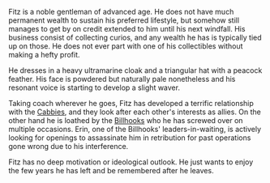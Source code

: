 <!-- TITLE: Fitz Strathorn -->
<!-- SUBTITLE: A nobleman with esoteric interests -->

Fitz is a noble gentleman of advanced age. He does not have much permanent wealth to sustain his preferred lifestyle, but somehow still manages to get by on credit extended to him until his next windfall. His business consist of collecting curios, and any wealth he has is typically tied up on those. He does not ever part with one of his collectibles without making a hefty profit.

He dresses in a heavy ultramarine cloak and a triangular hat with a peacock feather. His face is powdered but naturally pale nonetheless and his resonant voice is starting to develop a slight waver.

Taking coach wherever he goes, Fitz has developed a terrific relationship with the [Cabbies](cabbies), and they look after each other's interests as allies. On the other hand he is loathed by the [Billhooks](billhooks) who he has screwed over on multiple occasions. Erin, one of the Billhooks' leaders-in-waiting, is actively looking for openings to assassinate him in retribution for past operations gone wrong due to his interference.

Fitz has no deep motivation or ideological outlook. He just wants to enjoy the few years he has left and be remembered after he leaves.
